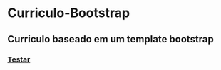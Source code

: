 # Curriculo-Bootstrap
<h2>Curriculo baseado em um template bootstrap</h2>

<h3><a href="https://lucas-morais-ramires.netlify.app/ "> Testar </a></h2>
